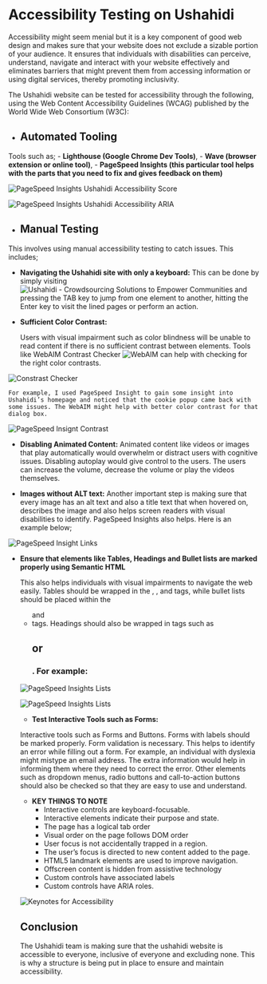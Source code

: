 # Accessibility Testing on Ushahidi

Accessibility might seem menial but it is a key component of good web design and makes sure that your website does not exclude a sizable portion of your audience. It ensures that individuals with disabilities can perceive, understand, navigate and interact with your website effectively and eliminates barriers that might prevent them from accessing information or using digital services, thereby promoting inclusivity.

The Ushahidi website can be tested for accessibility through the following, using the Web Content Accessibility Guidelines (WCAG) published by the World Wide Web Consortium (W3C):
- ## Automated Tooling
Tools such as;
    - **Lighthouse (Google Chrome Dev Tools)**,
    - **Wave (browser extension or online tool)**,
    - **PageSpeed Insights (this particular tool helps with the parts that you need to fix and gives feedback on them)**

![PageSpeed Insights Ushahidi Accessibility Score](./images/accessibility-score.png)

![PageSpeed Insights Ushahidi Accessibility ARIA](./images/accessibility-aria.png)

- ## Manual Testing
This involves using manual accessibility testing to catch issues. This includes;

- **Navigating the Ushahidi site with only a keyboard:**
    This can be done by simply visiting ![Ushahidi - Crowdsourcing Solutions to Empower Communities](https://www.ushahidi.com/) and pressing the TAB key to jump from one element to another, hitting the Enter key to visit the lined pages or perform an action.


- **Sufficient Color Contrast:**

    Users with visual impairment such as color blindness will be unable to read content if there is no sufficient contrast between elements. Tools like WebAIM Contrast Checker ![WebAIM](https://webaim.org/resources/contrastchecker/) can help with checking for the right color contrasts.

![Constrast Checker](./images/accessibility-contrast.png)

    For example, I used PageSpeed Insight to gain some insight into Ushahidi’s homepage and noticed that the cookie popup came back with some issues. The WebAIM might help with better color contrast for that dialog box.

![PageSpeed Insignt Contrast](./images/accessibility-color-contrast.png)

- **Disabling Animated Content:**
    Animated content like videos or images that play automatically would overwhelm or distract users with cognitive issues. Disabling autoplay would give control to the users. The users can increase the volume, decrease the volume or play the videos themselves.

- **Images without ALT text:**
    Another important step is making sure that every image has an alt text and also a title text that when hovered on, describes the image and also helps screen readers with visual disabilities to identify. PageSpeed Insights also helps. Here is an example below;

![PageSpeed Insight Links](./images/accessibility-name.png)

- **Ensure that elements like Tables, Headings and Bullet lists are marked properly using Semantic HTML**

    This also helps individuals with visual impairments to navigate the web easily. Tables should be wrapped in the <td>, <th>, and <tr> tags, while bullet lists should be placed within the <ul> and <li> tags. Headings should also be wrapped in tags such as <h2> or <h3>. For example:

![PageSpeed Insights Lists](./images/accessibility-table.png)

![PageSpeed Insights Lists](./images/accessibility-navigation.png)

- **Test Interactive Tools such as Forms:**

Interactive tools such as Forms and Buttons. Forms with labels should be marked properly. Form validation is necessary. This helps to identify an error while filling out a form. For example, an individual with dyslexia might mistype an email address. The extra information would help in informing them where they need to correct the error. Other elements such as dropdown menus, radio buttons and call-to-action buttons should also be checked so that they are easy to use and understand.

- **KEY THINGS TO NOTE**
    - Interactive controls are keyboard-focusable.
    - Interactive elements indicate their purpose and state.
    - The page has a logical tab order
    - Visual order on the page follows DOM order
    - User focus is not accidentally trapped in a region.
    - The user’s focus is directed to new content added to the page.
    - HTML5 landmark elements are used to improve navigation.
    - Offscreen content is hidden from assistive technology
    - Custom controls have associated labels
    - Custom controls have ARIA roles.

![Keynotes for Accessibility](./images/accessibility-more.png)

## Conclusion

The Ushahidi team is making sure that the ushahidi website is accessible to everyone, inclusive of everyone and excluding none. This is why a structure is being put in place to ensure and maintain accessibility. 